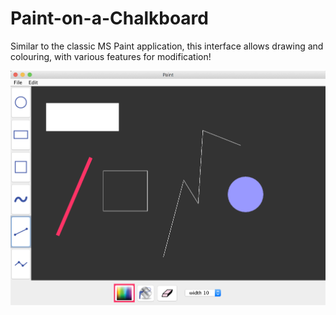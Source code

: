 # Paint-on-a-Chalkboard
Similar to the classic MS Paint application, this interface allows drawing and colouring, with various features for modification!

![Chalkboard in Use](paint.png)
